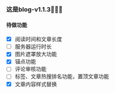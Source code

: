 ### 这是blog-v1.1.3🎉🎉🎉

#### 待做功能

- [x] 阅读时间和文章长度
- [ ] 服务器运行时长
- [x] 图片遮罩放大功能
- [x] 锚点功能
- [ ] 评论审核功能
- [ ] 标签、文章热搜排名功能，置顶文章功能
- [x] 文章内容样式替换
